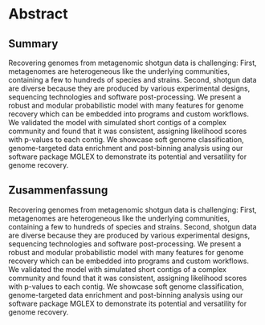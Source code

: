 # Abstract

## Summary

Recovering genomes from metagenomic shotgun data is challenging: First, metagenomes are  heterogeneous like the underlying communities, containing a few to hundreds of species and strains. Second, shotgun data are diverse because they are produced by various experimental designs, sequencing technologies and software post-processing. We present a robust and modular probabilistic model with many features for genome recovery which can be embedded into programs and custom workflows. We validated the model with simulated short contigs of a complex community and found that it was consistent, assigning likelihood scores with p-values to each contig. We showcase soft genome classification, genome-targeted data enrichment and post-binning analysis using our software package MGLEX to demonstrate its potential and versatility for genome recovery.


## Zusammenfassung

Recovering genomes from metagenomic shotgun data is challenging: First, metagenomes are  heterogeneous like the underlying communities, containing a few to hundreds of species and strains. Second, shotgun data are diverse because they are produced by various experimental designs, sequencing technologies and software post-processing. We present a robust and modular probabilistic model with many features for genome recovery which can be embedded into programs and custom workflows. We validated the model with simulated short contigs of a complex community and found that it was consistent, assigning likelihood scores with p-values to each contig. We showcase soft genome classification, genome-targeted data enrichment and post-binning analysis using our software package MGLEX to demonstrate its potential and versatility for genome recovery.

